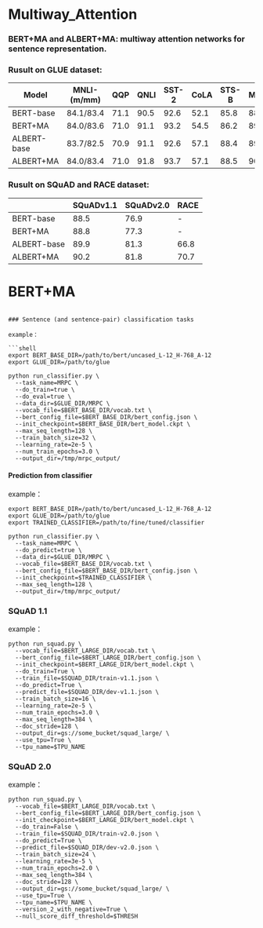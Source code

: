 # Multiway_Attention


### BERT+MA and ALBERT+MA: multiway attention networks for sentence representation.


### Rusult on GLUE dataset:
|Model|MNLI-(m/mm)|QQP|QNLI|SST-2 |CoLA|STS-B |MRPC|RTE|Average|
|-|-|-|-|-|-|-|-|-|-|
|BERT-base|84.1/83.4|71.1|90.5|92.6|52.1|85.8|88.9|66.4|79.4|
|BERT+MA|84.0/83.6|71.0|91.1|93.2|54.5|86.2|89.9|69.5|80.3|
|ALBERT-base|83.7/82.5|70.9|91.1|92.6|57.1|88.4|89.5|70.6|80.7|
|ALBERT+MA|84.0/83.4|71.0|91.8|93.7|57.1|88.5|90.2|71.3|81.2|


### Rusult on SQuAD and RACE dataset:
||SQuADv1.1|SQuADv2.0|RACE|
|-|-|-|-|
|BERT-base|88.5|76.9|-|
|BERT+MA|88.8|77.3|-|
|ALBERT-base|89.9|81.3|66.8|
|ALBERT+MA|90.2|81.8|70.7|


# BERT+MA

```

### Sentence (and sentence-pair) classification tasks

example：

```shell
export BERT_BASE_DIR=/path/to/bert/uncased_L-12_H-768_A-12
export GLUE_DIR=/path/to/glue

python run_classifier.py \
  --task_name=MRPC \
  --do_train=true \
  --do_eval=true \
  --data_dir=$GLUE_DIR/MRPC \
  --vocab_file=$BERT_BASE_DIR/vocab.txt \
  --bert_config_file=$BERT_BASE_DIR/bert_config.json \
  --init_checkpoint=$BERT_BASE_DIR/bert_model.ckpt \
  --max_seq_length=128 \
  --train_batch_size=32 \
  --learning_rate=2e-5 \
  --num_train_epochs=3.0 \
  --output_dir=/tmp/mrpc_output/
```


#### Prediction from classifier

example：

```shell
export BERT_BASE_DIR=/path/to/bert/uncased_L-12_H-768_A-12
export GLUE_DIR=/path/to/glue
export TRAINED_CLASSIFIER=/path/to/fine/tuned/classifier

python run_classifier.py \
  --task_name=MRPC \
  --do_predict=true \
  --data_dir=$GLUE_DIR/MRPC \
  --vocab_file=$BERT_BASE_DIR/vocab.txt \
  --bert_config_file=$BERT_BASE_DIR/bert_config.json \
  --init_checkpoint=$TRAINED_CLASSIFIER \
  --max_seq_length=128 \
  --output_dir=/tmp/mrpc_output/
```

### SQuAD 1.1

example：

```shell
python run_squad.py \
  --vocab_file=$BERT_LARGE_DIR/vocab.txt \
  --bert_config_file=$BERT_LARGE_DIR/bert_config.json \
  --init_checkpoint=$BERT_LARGE_DIR/bert_model.ckpt \
  --do_train=True \
  --train_file=$SQUAD_DIR/train-v1.1.json \
  --do_predict=True \
  --predict_file=$SQUAD_DIR/dev-v1.1.json \
  --train_batch_size=16 \
  --learning_rate=2e-5 \
  --num_train_epochs=3.0 \
  --max_seq_length=384 \
  --doc_stride=128 \
  --output_dir=gs://some_bucket/squad_large/ \
  --use_tpu=True \
  --tpu_name=$TPU_NAME
```


### SQuAD 2.0

example：

```shell
python run_squad.py \
  --vocab_file=$BERT_LARGE_DIR/vocab.txt \
  --bert_config_file=$BERT_LARGE_DIR/bert_config.json \
  --init_checkpoint=$BERT_LARGE_DIR/bert_model.ckpt \
  --do_train=False \
  --train_file=$SQUAD_DIR/train-v2.0.json \
  --do_predict=True \
  --predict_file=$SQUAD_DIR/dev-v2.0.json \
  --train_batch_size=24 \
  --learning_rate=3e-5 \
  --num_train_epochs=2.0 \
  --max_seq_length=384 \
  --doc_stride=128 \
  --output_dir=gs://some_bucket/squad_large/ \
  --use_tpu=True \
  --tpu_name=$TPU_NAME \
  --version_2_with_negative=True \
  --null_score_diff_threshold=$THRESH
```

